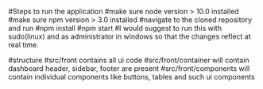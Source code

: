 #Steps to run the application
#make sure node version > 10.0 installed
#make sure npm version > 3.0 installed
#navigate to the cloned repository and run 
#npm install
#npm start
#I would suggest to run this with sudo(linux) and as administrator in windows so that the changes reflect at real time. 

#structure
#src/front contains all ui code
#src/front/container will contain dashboard header, sidebar, footer are present
#src/front/components will contain individual components like buttons, tables and such ui components
